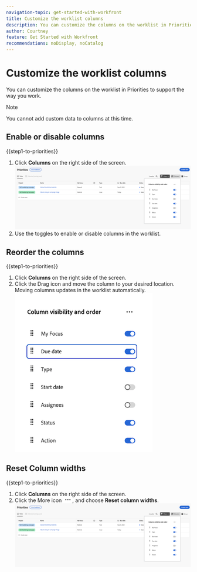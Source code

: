 ```yaml
---
navigation-topic: get-started-with-workfront
title: Customize the worklist columns
description: You can customize the columns on the worklist in Priorities to support the way you work. 
author: Courtney
feature: Get Started with Workfront
recommendations: noDisplay, noCatalog
---
```


# Customize the worklist columns

You can customize the columns on the worklist in Priorities to support the way you work. 

>[!NOTE]
>
>You cannot add custom data to columns at this time.

## Enable or disable columns 

{{step1-to-priorities}}

1. Click **Columns** on the right side of the screen.
    ![](assets/columns.png)
1. Use the toggles to enable or disable columns in the worklist. 

## Reorder the columns

{{step1-to-priorities}}

1. Click **Columns** on the right side of the screen.
1. Click the Drag icon and move the column to your desired location. Moving columns updates in the worklist automatically.
    ![](assets/reorder-columns.png)

## Reset Column widths

{{step1-to-priorities}}

1. Click **Columns** on the right side of the screen.
1. Click the More icon ![](assets/more-icon.png), and choose **Reset column widths**.
 ![](assets/columns.png)